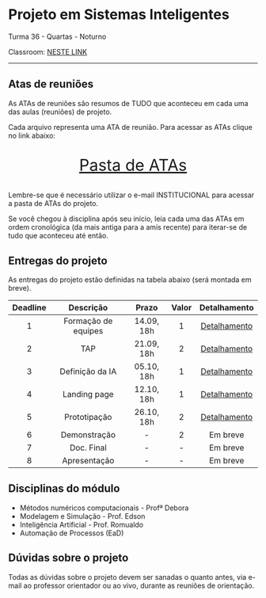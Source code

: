 # Projeto em Sistemas Inteligentes

Turma 36 - Quartas - Noturno

Classroom: [NESTE LINK](https://classroom.google.com/c/NDg4ODEyMTA0ODQx?cjc=4tju4le)

---

## Atas de reuniões

As ATAs de reuniões são resumos de TUDO que aconteceu em cada uma das aulas (reuniões) de projeto.

Cada arquivo representa uma ATA de reunião. Para acessar as ATAs clique no link abaixo:

<p style="font-size:2.3em;text-align:center">
    <a href="https://drive.google.com/drive/folders/1MJ_7okpHpfHZdA2ST1JNCwoy7Tg4QlTy?usp=sharing" target="_blank">Pasta de ATAs</a>
</p>

Lembre-se que é necessário utilizar o e-mail INSTITUCIONAL para acessar a pasta de ATAs do projeto.

Se você chegou à disciplina após seu início, leia cada uma das ATAs em ordem cronológica (da mais antiga para a amis recente) para iterar-se de tudo que aconteceu até então.

## Entregas do projeto

As entregas do projeto estão definidas na tabela abaixo (será montada em breve).

| Deadline |      Descrição      | Prazo      | Valor | Detalhamento                                                                                                    |
|:--------:|:-------------------:|:----------:|:-----:|:---------------------------------------------------------------------------------------------------------------:|
|    1     | Formação de equipes | 14.09, 18h |   1   |[Detalhamento](https://docs.google.com/document/d/1Z3iMm3e_wgP5c6HLe2Csae5AhlYuZnxX-Kp6YaOLbQg/edit?usp=sharing) |
|    2     | TAP                 | 21.09, 18h |   2   |[Detalhamento](https://docs.google.com/document/d/1LTeKk7ZmWY5JIUyU15uwu--IU5g4M2y4J9ofVTGW2gc/edit?usp=sharing) |
|    3     | Definição da IA     | 05.10, 18h |   1   |[Detalhamento](https://docs.google.com/document/d/1_N2IB1mpdq_9VduDOQsLRplIB4zAhqAn1MHYpYAdaz8/edit?usp=sharing) |
|    4     | Landing page        | 12.10, 18h |   1   |[Detalhamento](https://docs.google.com/document/d/1n8x7EsrzkS5AGE14RxRLHvGPKrFJxP-YXVhYJ71pLsE/edit?usp=sharing) |
|    5     | Prototipação        | 26.10, 18h |   2   |[Detalhamento](https://docs.google.com/document/d/1W4DHryfbnXMvc1fvlhul5jDVwcObQ_ZZq_0EfNZiHic/edit?usp=sharing) |
|    6     | Demonstração        | -          |   2   | Em breve        |
|    7     | Doc. Final          | -          |   -   | Em breve        |
|    8     | Apresentação        | -          |   -   | Em breve        |

## Disciplinas do módulo

- Métodos numéricos computacionais - Profª Debora
- Modelagem e Simulação - Prof. Edson
- Inteligência Artificial - Prof. Romualdo
- Automação de Processos (EaD)

## Dúvidas sobre o projeto

Todas as dúvidas sobre o projeto devem ser sanadas o quanto antes, via e-mail ao professor orientador ou ao vivo, durante as reuniões de orientação.